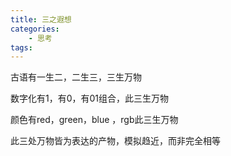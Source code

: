 ```yaml
---
title: 三之遐想
categories:
    - 思考
tags:
---
```


古语有一生二，二生三，三生万物

数字化有1，有0，有01组合，此三生万物

颜色有red，green，blue ，rgb此三生万物

此三处万物皆为表达的产物，模拟趋近，而非完全相等
